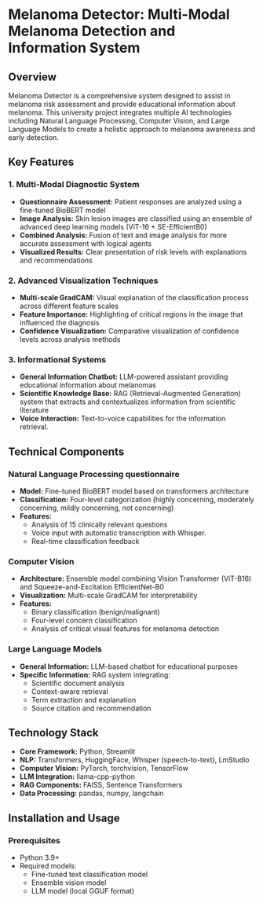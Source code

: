# Melanoma Detector: Multi-Modal Melanoma Detection and Information System

## Overview
Melanoma Detector is a comprehensive system designed to assist in melanoma risk assessment and provide educational information about melanoma. This university project integrates multiple AI technologies including Natural Language Processing, Computer Vision, and Large Language Models to create a holistic approach to melanoma awareness and early detection.

## Key Features

### 1. Multi-Modal Diagnostic System
- **Questionnaire Assessment:** Patient responses are analyzed using a fine-tuned BioBERT model
- **Image Analysis:** Skin lesion images are classified using an ensemble of advanced deep learning models (ViT-16 + SE-EfficientB0)
- **Combined Analysis:** Fusion of text and image analysis for more accurate assessment with logical agents
- **Visualized Results:** Clear presentation of risk levels with explanations and recommendations

### 2. Advanced Visualization Techniques
- **Multi-scale GradCAM:** Visual explanation of the classification process across different feature scales
- **Feature Importance:** Highlighting of critical regions in the image that influenced the diagnosis
- **Confidence Visualization:** Comparative visualization of confidence levels across analysis methods

### 3. Informational Systems
- **General Information Chatbot:** LLM-powered assistant providing educational information about melanomas
- **Scientific Knowledge Base:** RAG (Retrieval-Augmented Generation) system that extracts and contextualizes information from scientific literature
- **Voice Interaction:** Text-to-voice capabilities for the information retrieval.

## Technical Components

### Natural Language Processing questionnaire
- **Model:** Fine-tuned BioBERT model based on transformers architecture
- **Classification:** Four-level categorization (highly concerning, moderately concerning, mildly concerning, not concerning)
- **Features:** 
  - Analysis of 15 clinically relevant questions
  - Voice input with automatic transcription with Whisper.
  - Real-time classification feedback

### Computer Vision
- **Architecture:** Ensemble model combining Vision Transformer (ViT-B16) and Squeeze-and-Excitation EfficientNet-B0
- **Visualization:** Multi-scale GradCAM for interpretability
- **Features:**
  - Binary classification (benign/malignant)
  - Four-level concern classification
  - Analysis of critical visual features for melanoma detection

### Large Language Models
- **General Information:** LLM-based chatbot for educational purposes
- **Specific Information:** RAG system integrating:
  - Scientific document analysis
  - Context-aware retrieval
  - Term extraction and explanation
  - Source citation and recommendation

## Technology Stack
- **Core Framework:** Python, Streamlit
- **NLP:** Transformers, HuggingFace, Whisper (speech-to-text), LmStudio
- **Computer Vision:** PyTorch, torchvision, TensorFlow
- **LLM Integration:** llama-cpp-python
- **RAG Components:** FAISS, Sentence Transformers
- **Data Processing:** pandas, numpy, langchain

## Installation and Usage

### Prerequisites
- Python 3.9+
- Required models:
  - Fine-tuned text classification model
  - Ensemble vision model
  - LLM model (local GGUF format)
